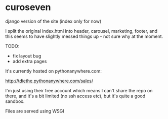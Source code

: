 curoseven
=========

django version of the site (index only for now)

I split the original index.html into header, carousel, marketing, footer, and this seems to have slightly messed things up - not sure why at the moment.

TODO:
- fix layout bug
- add extra pages

It's currently hosted on pythonanywhere.com:

http://tdiethe.pythonanywhere.com/sales/

I'm just using their free account which means I can't share the repo on there, and it's a bit limited (no ssh access etc), but it's quite a good sandbox.

Files are served using WSGI
